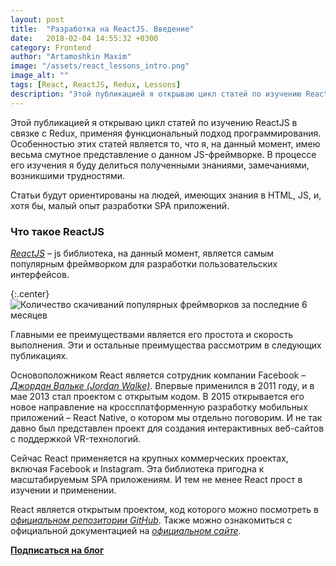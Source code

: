 ```yaml
---
layout: post
title:  "Разработка на ReactJS. Введение"
date:   2018-02-04 14:55:32 +0300
category: Frontend
author: "Artamoshkin Maxim"
image: "/assets/react_lessons_intro.png"
image_alt: ""
tags: [React, ReactJS, Redux, Lessons]
description: "Этой публикацией я открываю цикл статей по изучению ReactJS в связке с Redux, применяя функциональный подход программирования"
---
```


Этой публикацией я открываю цикл статей по изучению ReactJS в связке с Redux, применяя функциональный подход программирования. 
Особенностью этих статей является то, что я, на данный момент, имею весьма смутное представление о данном JS-фреймворке. В процессе его изучения я буду делиться полученными знаниями, замечаниями, возникшими трудностями.
<!-- more -->

Статьи будут ориентированы на людей, имеющих знания в HTML, JS, и, хотя бы, малый опыт разработки SPA приложений.

### Что такое ReactJS ###

*[ReactJS](https://reactjs.org/ "React - A JavaScript library for building user interfaces")* – js библиотека, на данный момент, является самым популярным фреймворком для разработки пользовательских интерфейсов. 

{:.center}
![Количество скачиваний популярных фреймворков за последние 6 месяцев](https://blog.zverit.com/assets/npmtrends_frameworks.png)

Главными ее преимуществами является его простота и скорость выполнения. Эти и остальные преимущества рассмотрим в следующих публикациях.


Основоположником React является сотрудник компании Facebook – *[Джордан Вальке (Jordan Walke)](https://github.com/jordwalke "Jordan Walke - GitHub")*. Впервые применился в 2011 году, и в мае 2013 стал проектом с открытым кодом. В 2015 открывается его новое направление на кроссплатформенную разработку мобильных приложений – React Native, о котором мы отдельно поговорим.
И не так давно был представлен проект для создания интерактивных веб-сайтов с поддержкой VR-технологий.


Сейчас React применяется на крупных коммерческих проектах, включая Facebook и Instagram. Эта библиотека пригодна к масштабируемым SPA приложениям. И тем не менее React прост в изучении и применении.


React является открытым проектом, код которого можно посмотреть в *[официальном репозитории GitHub](https://github.com/facebook/react "Официальный репозиторй ReactJS")*. Также можно ознакомиться с официальной документацией на *[официальном сайте](https://reactjs.org/ "Официальный сайт ReactJS")*.

**[Подписаться на блог](#subscribe "Подписаться на рассылку")**